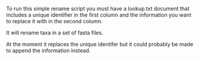 To run this simple rename script you must have a lookup.txt document that includes a unique identifier in the first column and the information you want to replace it with in the second column. 

It will rename taxa in a set of fasta files. 

At the moment it replaces the unique identifer but it could probably be made to append the information instead. 
